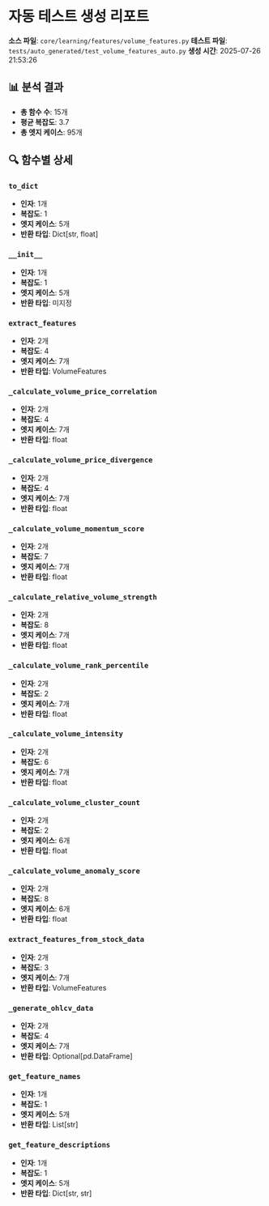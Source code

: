 # 자동 테스트 생성 리포트

**소스 파일**: `core/learning/features/volume_features.py`
**테스트 파일**: `tests/auto_generated/test_volume_features_auto.py`
**생성 시간**: 2025-07-26 21:53:26

## 📊 분석 결과
- **총 함수 수**: 15개
- **평균 복잡도**: 3.7
- **총 엣지 케이스**: 95개

## 🔍 함수별 상세
### `to_dict`
- **인자**: 1개
- **복잡도**: 1
- **엣지 케이스**: 5개
- **반환 타입**: Dict[str, float]

### `__init__`
- **인자**: 1개
- **복잡도**: 1
- **엣지 케이스**: 5개
- **반환 타입**: 미지정

### `extract_features`
- **인자**: 2개
- **복잡도**: 4
- **엣지 케이스**: 7개
- **반환 타입**: VolumeFeatures

### `_calculate_volume_price_correlation`
- **인자**: 2개
- **복잡도**: 4
- **엣지 케이스**: 7개
- **반환 타입**: float

### `_calculate_volume_price_divergence`
- **인자**: 2개
- **복잡도**: 4
- **엣지 케이스**: 7개
- **반환 타입**: float

### `_calculate_volume_momentum_score`
- **인자**: 2개
- **복잡도**: 7
- **엣지 케이스**: 7개
- **반환 타입**: float

### `_calculate_relative_volume_strength`
- **인자**: 2개
- **복잡도**: 8
- **엣지 케이스**: 7개
- **반환 타입**: float

### `_calculate_volume_rank_percentile`
- **인자**: 2개
- **복잡도**: 2
- **엣지 케이스**: 7개
- **반환 타입**: float

### `_calculate_volume_intensity`
- **인자**: 2개
- **복잡도**: 6
- **엣지 케이스**: 7개
- **반환 타입**: float

### `_calculate_volume_cluster_count`
- **인자**: 2개
- **복잡도**: 2
- **엣지 케이스**: 6개
- **반환 타입**: float

### `_calculate_volume_anomaly_score`
- **인자**: 2개
- **복잡도**: 8
- **엣지 케이스**: 6개
- **반환 타입**: float

### `extract_features_from_stock_data`
- **인자**: 2개
- **복잡도**: 3
- **엣지 케이스**: 7개
- **반환 타입**: VolumeFeatures

### `_generate_ohlcv_data`
- **인자**: 2개
- **복잡도**: 4
- **엣지 케이스**: 7개
- **반환 타입**: Optional[pd.DataFrame]

### `get_feature_names`
- **인자**: 1개
- **복잡도**: 1
- **엣지 케이스**: 5개
- **반환 타입**: List[str]

### `get_feature_descriptions`
- **인자**: 1개
- **복잡도**: 1
- **엣지 케이스**: 5개
- **반환 타입**: Dict[str, str]
